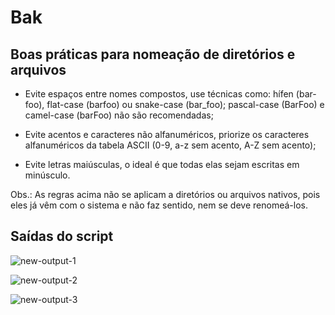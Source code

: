# Bak

## Boas práticas para nomeação de diretórios e arquivos

* Evite espaços entre nomes compostos, use técnicas como: hífen (bar-foo), flat-case (barfoo) ou snake-case (bar_foo); pascal-case (BarFoo) e camel-case (barFoo) não são recomendadas;

* Evite acentos e caracteres não alfanuméricos, priorize os caracteres alfanuméricos da tabela ASCII (0-9, a-z sem acento, A-Z sem acento);

* Evite letras maiúsculas, o ideal é que todas elas sejam escritas em minúsculo.

Obs.: As regras acima não se aplicam a diretórios ou arquivos nativos, pois eles já vêm com o sistema e não faz sentido, nem se deve renomeá-los.

## Saídas do script

![new-output-1](https://github.com/bcXcb/bak/assets/94535032/40324822-4e2f-4442-8f65-1e3ac55bd8b7)

![new-output-2](https://github.com/bcXcb/bak/assets/94535032/73a91ffe-edc2-434b-aba3-304bba2f77da)

![new-output-3](https://github.com/bcXcb/bak/assets/94535032/65660aca-d753-4f77-8673-4992c7c09f58)

